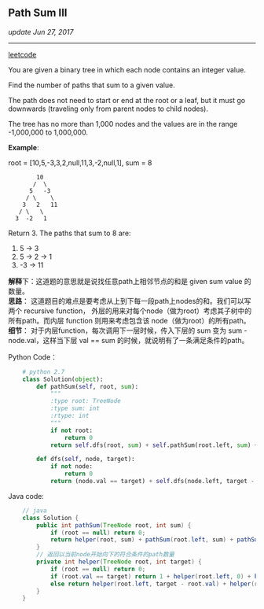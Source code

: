 ## Path Sum III

_update Jun 27, 2017_

---

[leetcode](https://leetcode.com/problems/path-sum-iii/#/description)

You are given a binary tree in which each node contains an integer value.

Find the number of paths that sum to a given value.

The path does not need to start or end at the root or a leaf, but it must go downwards \(traveling only from parent nodes to child nodes\).

The tree has no more than 1,000 nodes and the values are in the range -1,000,000 to 1,000,000.

**Example**:

root = \[10,5,-3,3,2,null,11,3,-2,null,1\], sum = 8

```
        10
       /  \
      5   -3
     / \    \
    3   2   11
   / \   \
  3  -2   1
```

Return 3. The paths that sum to 8 are:

1. 5 -&gt; 3
2. 5 -&gt; 2 -&gt; 1
3. -3 -&gt; 11

**解释**下：这道题的意思就是说找任意path上相邻节点的和是 given sum value 的数量。  
**思路**： 这道题目的难点是要考虑从上到下每一段path上nodes的和。我们可以写两个 recursive function， 外层的用来对每个node（做为root）考虑其子树中的所有path。而内层 function 则用来考虑包含该 node（做为root）的所有path。  
**细节**： 对于内层function，每次调用下一层时候，传入下层的 sum 变为 sum - node.val，这样当下层 val == sum 的时候，就说明有了一条满足条件的path。

Python Code：

```python
    # python 2.7
    class Solution(object):
        def pathSum(self, root, sum):
            """
            :type root: TreeNode
            :type sum: int
            :rtype: int
            """
            if not root:
                return 0
            return self.dfs(root, sum) + self.pathSum(root.left, sum) + self.pathSum(root.right, sum)

        def dfs(self, node, target):
            if not node: 
                return 0
            return (node.val == target) + self.dfs(node.left, target - node.val) + self.dfs(node.right, target - node.val)
```

Java code:

```java
    // java
    class Solution {
        public int pathSum(TreeNode root, int sum) {
            if (root == null) return 0;
            return helper(root, sum) + pathSum(root.left, sum) + pathSum(root.right, sum);
        }
        // 返回以当前node开始向下的符合条件的path数量
        private int helper(TreeNode root, int target) {
            if (root == null) return 0;
            if (root.val == target) return 1 + helper(root.left, 0) + helper(root.right, 0);
            else return helper(root.left, target - root.val) + helper(root.right, target - root.val);
        }
    }
```



